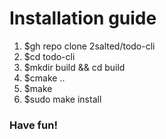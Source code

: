 # Installation guide

1. $gh repo clone 2salted/todo-cli
2. $cd todo-cli
3. $mkdir build && cd build
4. $cmake ..
5. $make
6. $sudo make install

### Have fun!
